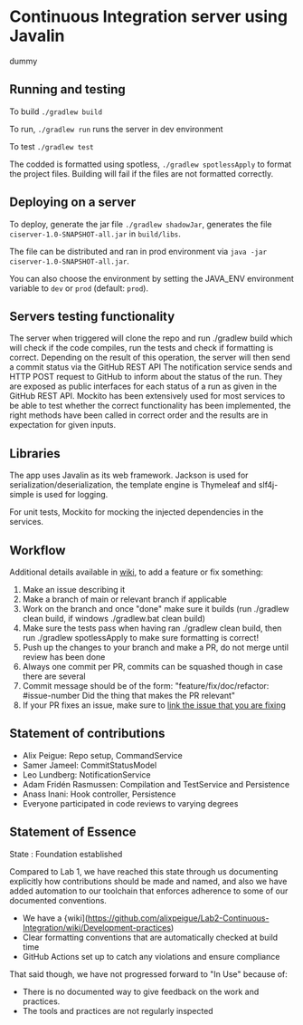 # Continuous Integration server using Javalin
dummy   

## Running and testing 


To build `./gradlew build`

To run, `./gradlew run` runs the server in dev environment

To test `./gradlew test`

The codded is formatted using spotless, `./gradlew spotlessApply` to format the project files.
Building will fail if the files are not formatted correctly.

## Deploying on a server

To deploy, generate the jar file `./gradlew shadowJar`, 
generates the file `ciserver-1.0-SNAPSHOT-all.jar` in `build/libs`.

The file can be distributed and ran in prod environment via `java -jar ciserver-1.0-SNAPSHOT-all.jar`.

You can also choose the environment by setting the JAVA_ENV environment variable to `dev` or `prod` (default: `prod`).

## Servers testing functionality

The server when triggered will clone the repo and run ./gradlew build which will check if the code compiles, run the tests and check if formatting is correct. Depending on the result of this operation, the server will then send a commit status via the GitHub REST API
The notification service sends and HTTP POST request to GitHub to inform about the status of the run. They are exposed as public interfaces for each status of a run as given in the GitHub REST API. 
Mockito has been extensively used for most services to be able to test whether the correct functionality has been implemented, the right methods have been called in correct order and the results are in expectation for given inputs.

## Libraries

The app uses Javalin as its web framework. Jackson is used for serialization/deserialization,
the template engine is Thymeleaf and slf4j-simple is used for logging.

For unit tests, Mockito for mocking the injected dependencies in the services.

## Workflow
Additional details available in [wiki](https://github.com/alixpeigue/Lab2-Continuous-Integration/wiki/Development-practices), to add a feature or fix something:
1. Make an issue describing it
2. Make a branch of main or relevant branch if applicable
3. Work on the branch and once "done" make sure it builds (run ./gradlew clean build, if windows ./gradlew.bat clean build)
4. Make sure the tests pass when having ran ./gradlew clean build, then run ./gradlew spotlessApply to make sure formatting is correct!
5. Push up the changes to your branch and make a PR, do not merge until review has been done
6. Always one commit per PR, commits can be squashed though in case there are several
7. Commit message should be of the form: "feature/fix/doc/refactor: #issue-number Did the thing that makes the PR relevant"
8. If your PR fixes an issue, make sure to [link the issue that you are fixing](https://docs.github.com/en/issues/tracking-your-work-with-issues/using-issues/linking-a-pull-request-to-an-issue)
## Statement of contributions
* Alix Peigue: Repo setup, CommandService 
* Samer Jameel: CommitStatusModel
* Leo Lundberg: NotificationService  
* Adam Fridén Rasmussen: Compilation and TestService and Persistence
* Anass Inani: Hook controller, Persistence
* Everyone participated in code reviews to varying degrees
## Statement of Essence
State : Foundation established

Compared to Lab 1, we have reached this state through us documenting explicitly how contributions should be made and named, and also we have added automation to our toolchain that enforces adherence to some of our documented conventions.
- We have a {wiki](https://github.com/alixpeigue/Lab2-Continuous-Integration/wiki/Development-practices)
- Clear formatting conventions that are automatically checked at build time
- GitHub Actions set up to catch any violations and ensure compliance

That said though, we have not progressed forward to "In Use" because of:
- There is no documented way to give feedback on the work and practices.
- The tools and practices are not regularly inspected

